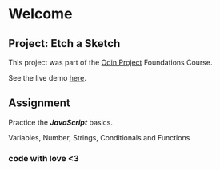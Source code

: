 # Welcome

## Project: Etch a Sketch

This project was part of the [Odin Project](https://www.theodinproject.com) Foundations Course.

See the live demo [here](*).

## Assignment

Practice the _**JavaScript**_ basics. 

Variables, Number, Strings, Conditionals and Functions


### code with love <3
